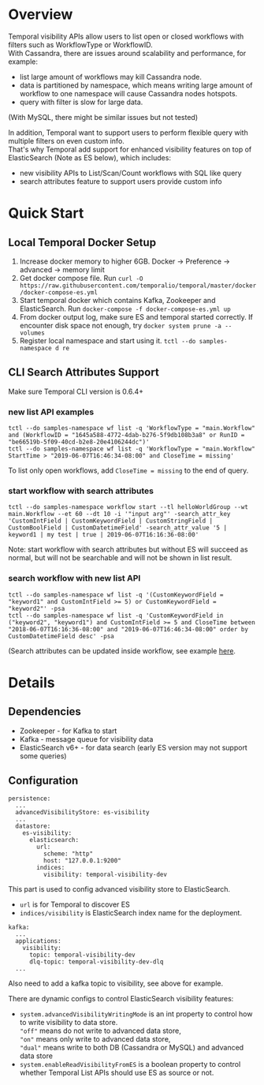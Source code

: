 # Overview
Temporal visibility APIs allow users to list open or closed workflows with filters such as WorkflowType or WorkflowID.   
With Cassandra, there are issues around scalability and performance, for example: 
 - list large amount of workflows may kill Cassandra node.
 - data is partitioned by namespace, which means writing large amount of workflow to one namespace will cause Cassandra nodes hotspots.
 - query with filter is slow for large data.

(With MySQL, there might be similar issues but not tested)

In addition, Temporal want to support users to perform flexible query with multiple filters on even custom info.  
That's why Temporal add support for enhanced visibility features on top of ElasticSearch (Note as ES below), which includes: 
 - new visibility APIs to List/Scan/Count workflows with SQL like query
 - search attributes feature to support users provide custom info
 
# Quick Start
## Local Temporal Docker Setup
1. Increase docker memory to higher 6GB. Docker -> Preference -> advanced -> memory limit
2. Get docker compose file. Run `curl -O https://raw.githubusercontent.com/temporalio/temporal/master/docker/docker-compose-es.yml`
3. Start temporal docker which contains Kafka, Zookeeper and ElasticSearch. Run `docker-compose -f docker-compose-es.yml up`
4. From docker output log, make sure ES and temporal started correctly. If encounter disk space not enough, try `docker system prune -a --volumes`
5. Register local namespace and start using it. `tctl --do samples-namespace d re`
 

## CLI Search Attributes Support 

Make sure Temporal CLI version is 0.6.4+

### new list API examples

```
tctl --do samples-namespace wf list -q 'WorkflowType = "main.Workflow" and (WorkflowID = "1645a588-4772-4dab-b276-5f9db108b3a8" or RunID = "be66519b-5f09-40cd-b2e8-20e4106244dc")'
tctl --do samples-namespace wf list -q 'WorkflowType = "main.Workflow" StartTime > "2019-06-07T16:46:34-08:00" and CloseTime = missing'
```
To list only open workflows, add `CloseTime = missing` to the end of query.  

### start workflow with search attributes 

```
tctl --do samples-namespace workflow start --tl helloWorldGroup --wt main.Workflow --et 60 --dt 10 -i '"input arg"' -search_attr_key 'CustomIntField | CustomKeywordField | CustomStringField |  CustomBoolField | CustomDatetimeField' -search_attr_value '5 | keyword1 | my test | true | 2019-06-07T16:16:36-08:00'
```

Note: start workflow with search attributes but without ES will succeed as normal, but will not be searchable and will not be shown in list result.

### search workflow with new list API 

```
tctl --do samples-namespace wf list -q '(CustomKeywordField = "keyword1" and CustomIntField >= 5) or CustomKeywordField = "keyword2"' -psa
tctl --do samples-namespace wf list -q 'CustomKeywordField in ("keyword2", "keyword1") and CustomIntField >= 5 and CloseTime between "2018-06-07T16:16:36-08:00" and "2019-06-07T16:46:34-08:00" order by CustomDatetimeField desc' -psa
```

(Search attributes can be updated inside workflow, see example [here](https://github.com/temporalio/temporal-go-samples/tree/master/cmd/samples/recipes/searchattributes).

# Details
## Dependencies
- Zookeeper - for Kafka to start
- Kafka - message queue for visibility data 
- ElasticSearch v6+ - for data search (early ES version may not support some queries)

## Configuration
```
persistence:
  ...
  advancedVisibilityStore: es-visibility
  ...
  datastore:
    es-visibility:
      elasticsearch:
        url:
          scheme: "http"
          host: "127.0.0.1:9200"
        indices:
          visibility: temporal-visibility-dev
```
This part is used to config advanced visibility store to ElasticSearch. 
 - `url` is for Temporal to discover ES 
 - `indices/visibility` is ElasticSearch index name for the deployment.  

```
kafka:
  ...
  applications:
    visibility:
      topic: temporal-visibility-dev
      dlq-topic: temporal-visibility-dev-dlq
  ...
``` 
Also need to add a kafka topic to visibility, see above for example.  

There are dynamic configs to control ElasticSearch visibility features:
- `system.advancedVisibilityWritingMode` is an int property to control how to write visibility to data store.  
`"off"` means do not write to advanced data store,   
`"on"` means only write to advanced data store,   
`"dual"` means write to both DB (Cassandra or MySQL) and advanced data store
- `system.enableReadVisibilityFromES` is a boolean property to control whether Temporal List APIs should use ES as source or not.

